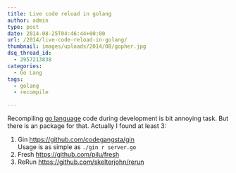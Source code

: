 ```yaml
---
title: Live code reload in golang
author: admin
type: post
date: 2014-08-25T04:46:44+00:00
url: /2014/live-code-reload-in-golang/
thumbnail: images/uploads/2014/08/gopher.jpg
dsq_thread_id:
  - 2957213838
categories:
  - Go Lang
tags:
  - golang
  - recompile

---
```

Recompiling [go language][1] code during development is bit annoying task. But there is an package for that. Actually I found at least 3:

<!--more-->

  1. Gin <https://github.com/codegangsta/gin>  
    Usage is as simple as `./gin r server.go`
  2. Fresh <https://github.com/pilu/fresh>
  3. ReRun <https://github.com/skelterjohn/rerun>

 [1]: http://golang.org/